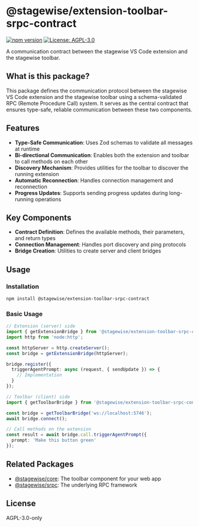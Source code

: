 # @stagewise/extension-toolbar-srpc-contract

[![npm version](https://img.shields.io/npm/v/@stagewise/extension-toolbar-srpc-contract.svg)](https://www.npmjs.com/package/@stagewise/extension-toolbar-srpc-contract)
[![License: AGPL-3.0](https://img.shields.io/badge/License-AGPL--3.0-blue.svg)](https://www.gnu.org/licenses/agpl-3.0)

A communication contract between the stagewise VS Code extension and the stagewise toolbar.

## What is this package?

This package defines the communication protocol between the stagewise VS Code extension and the stagewise toolbar using a schema-validated RPC (Remote Procedure Call) system. It serves as the central contract that ensures type-safe, reliable communication between these two components.

## Features

- **Type-Safe Communication**: Uses Zod schemas to validate all messages at runtime
- **Bi-directional Communication**: Enables both the extension and toolbar to call methods on each other
- **Discovery Mechanism**: Provides utilities for the toolbar to discover the running extension
- **Automatic Reconnection**: Handles connection management and reconnection
- **Progress Updates**: Supports sending progress updates during long-running operations

## Key Components

- **Contract Definition**: Defines the available methods, their parameters, and return types
- **Connection Management**: Handles port discovery and ping protocols
- **Bridge Creation**: Utilities to create server and client bridges

## Usage

### Installation

```bash
npm install @stagewise/extension-toolbar-srpc-contract
```

### Basic Usage

```typescript
// Extension (server) side
import { getExtensionBridge } from '@stagewise/extension-toolbar-srpc-contract';
import http from 'node:http';

const httpServer = http.createServer();
const bridge = getExtensionBridge(httpServer);

bridge.register({
  triggerAgentPrompt: async (request, { sendUpdate }) => {
    // Implementation
  }
});

// Toolbar (client) side
import { getToolbarBridge } from '@stagewise/extension-toolbar-srpc-contract';

const bridge = getToolbarBridge('ws://localhost:5746');
await bridge.connect();

// Call methods on the extension
const result = await bridge.call.triggerAgentPrompt({
  prompt: 'Make this button green'
});
```

## Related Packages

- [@stagewise/core](https://www.npmjs.com/package/@stagewise/core): The toolbar component for your web app
- [@stagewise/srpc](https://www.npmjs.com/package/@stagewise/srpc): The underlying RPC framework

## License

AGPL-3.0-only